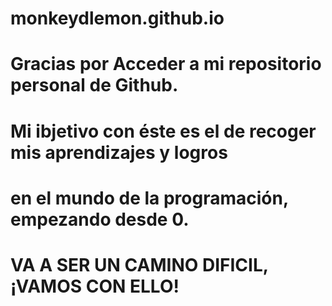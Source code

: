 # monkeydlemon.github.io

# Gracias por Acceder a mi repositorio personal de Github.
# Mi ibjetivo con éste es el de recoger mis aprendizajes y logros
# en el mundo de la programación, empezando desde 0.

# VA A SER UN CAMINO DIFICIL, ¡VAMOS CON ELLO!
